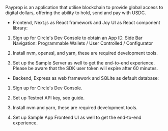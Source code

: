 Payprop is an application that utilise blockchain to provide global access to digital dollars, offering the ability to hold, send and pay with USDC.

- Frontend, Next.js as React framework and Joy UI as React component library:

1. Sign up for Circle's Dev Console to obtain an App ID. Side Bar Navigation: Programmable Wallets / User Controlled / Configurator

2. Install nvm, openssl, and yarn, these are required development tools.

3. Set up the Sample Server as well to get the end-to-end experience. Please be aware that the SDK user token will expire after 60 minutes.

- Backend, Express as web framework and SQLite as default database:

1. Sign up for Circle's Dev Console.

2. Set up Testnet API key, see guide.

3. Install nvm and yarn, these are required development tools.

4. Set up Sample App Frontend UI as well to get the end-to-end experience.


